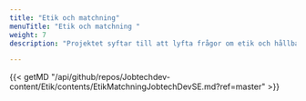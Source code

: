 ```yaml
---
title: "Etik och matchning"
menuTitle: "Etik och matchning "
weight: 7
description: "Projektet syftar till att lyfta frågor om etik och hållbarhet kopplat till digital matchning."

---
```


{{< getMD "/api/github/repos/Jobtechdev-content/Etik/contents/EtikMatchningJobtechDevSE.md?ref=master" >}}